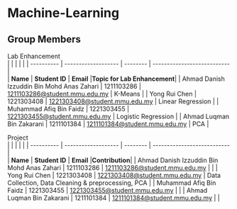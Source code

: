 # Machine-Learning

## Group Members

Lab Enhancement</br> 
|            |                     |          |                             |
| ---------- | ------------------- | -------- | --------------------------- |  
| **Name**   | **Student ID**      | **Email** |**Topic for Lab Enhancement**|
| Ahmad Danish Izzuddin Bin Mohd Anas Zahari | 1211103286 | 1211103286@student.mmu.edu.my | K-Means |
| Yong Rui Chen |  1221303408            |  1221303408@student.mmu.edu.my | Linear Regression |
| Muhammad Afiq Bin Faidz |  1221303455  |  1221303455@student.mmu.edu.my | Logistic Regression |
| Ahmad Luqman Bin Zakarani | 1211101384 |  1211101384@student.mmu.edu.my | PCA |

Project</br> 
|            |                     |          |                             |
| ---------- | ------------------- | -------- | --------------------------- |  
| **Name**   | **Student ID**      | **Email** |**Contribution**|
| Ahmad Danish Izzuddin Bin Mohd Anas Zahari | 1211103286 | 1211103286@student.mmu.edu.my |  |
| Yong Rui Chen |  1221303408            |  1221303408@student.mmu.edu.my | Data Collection, Data Cleaning & preprocessing, PCA |
| Muhammad Afiq Bin Faidz |  1221303455  |  1221303455@student.mmu.edu.my |  |
| Ahmad Luqman Bin Zakarani | 1211101384 |  1211101384@student.mmu.edu.my |  |
